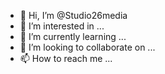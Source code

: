 - 👋 Hi, I’m @Studio26media
- 👀 I’m interested in ...
- 🌱 I’m currently learning ...
- 💞️ I’m looking to collaborate on ...
- 📫 How to reach me ...

<!---
Studio26media/Studio26media is a studio environment for middle school media makers.
--->

